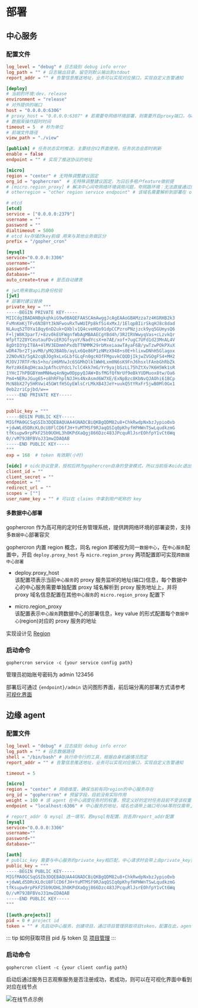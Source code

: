# 部署

## 中心服务

### 配置文件

```toml
log_level = "debug" # 日志级别 debug info error
log_path = "" # 日志输出目录，留空则默认输出到stdout
report_addr = "" # 告警信息推送地址，业务可以实现对应接口，实现自定义告警通知

[deploy]
# 当前的环境:dev、release
environment = "release"
# 对外提供的端口
host = "0.0.0.0:6306"
# proxy_host = "0.0.0.0:6307" # 若需要夸网络环境部署，则需要开启proxy端口，与micro.region_proxy配置相对应
# 数据库操作超时时间
timeout = 5  # 秒为单位
# 前端文件路径
view_path = "./view"

[publish] # 任务状态实时推送，主要结合V2界面使用，任务状态会即时刷新
enable = false
endpoint = "" # 实现了推送协议的地址

[micro]
region = "center" # 无特殊调整建议固定
org_id = "gophercron"  # 无特殊调整建议固定，为日后多租户feature做前提
# [micro.region_proxy] # 解决中心间夸网络环境调用问题，夸网路环境：无法直接通过服务发现拿到endpoint的IP地址进行调用，例如物理机与k8s pod间就属于不同网络环境
# otherregion = "other region service endpoint" # 该域名需要解析到部署在 otherregion 的中心服务下

# etcd
[etcd]
service = ["0.0.0.0:2379"]
username = ""
password = ""
dialtimeout = 5000
# etcd kv存储的key前缀 用来与其他业务做区分
prefix = "/gopher_cron"

[mysql]
service="0.0.0.0:3306"
username=""
password=""
database=""
auto_create=true # 是否自动建表

# jwt用来做api的身份校验
[jwt]
# 部署时建议替换
private_key = """
-----BEGIN PRIVATE KEY-----
MIICdgIBADANBgkqhkiG9w0BAQEFAASCAmAwggJcAgEAAoGBAMzza7z4KGRHB2k3
FvMnKmKjTFv6N3BYt3kNFwovRxTwWUIPp8kf5i4xMxJ/1ElqpBIirSkqHJ8c8dad
NLAuq52TOYa18qy6nD2uk+QXblv1Q4cveHQo91dpCCPzroPNzjzck9yq5GUmysQ6
F+ljW8K3parT/+8zv0kEUFWgnfWbAgMBAAECgYBd4h/3R2IRVWwyqVas+cLzvkQr
WfptT2Z0YCeutauFDviER3GfsyoY/NadYcsX+m7AE/xof+7ugC7UFd1d23MnAL4V
8gDtD3YpIT8A+4lMV3EDmmhPxdbTTNMMK29rbMxeiaawTAyaF6B/ywTzwPOkPXuX
wDR47br2TjavM0/yMQJBAOb/ayLx6Qe86P1zNMzX948+s0E+hlixwDNhH5Glagox
22NOvN3/5gA2cqBJOg9xLxGLbfGLqFn0gcKOfFMguvkCQQDjIkjwZVGOgFS4+MH2
MJOVJ7RTFrNs5+ho/iH6MVwJc6SGMhDlklWWHLxm0N6sK9FnJ6hsxlFAnbGhRbZk
ReYzAkEAqDHcaaJpAfhcUYdcL7clC4kk7mG/Yr9yajbSzLL75hZtXv7K6H5Wk1sR
1YHcI7hPBGBYmmMNHwq4nNgw0DppyQJAW+BsfMGfQfNrUf9eBkYUDMuox8tw/Oa6
Pm4+NERvJGug65+o8hRFhplNJJHs4NxAsmd6W7XE/ExNpBzc8KbNvQJAOhi61BCp
McN8bX27y5HRVwi45GWtfH5GyEWlsCrLMkXB43JeY+uukQ5tYRxFr5jwB0Ml0Gx1
0eb2zriCpjbd/w==
-----END PRIVATE KEY-----
"""

public_key = """
-----BEGIN PUBLIC KEY-----
MIGfMA0GCSqGSIb3DQEBAQUAA4GNADCBiQKBgQDM82u8+ChkRwdpNxbzJypio0xb
+jdwWLd5DRcKL0cU8FlCD6fJH+YuMTMSf9RJaqQSIq0pKhyfHPHWnTSwLqudkzmG
tfKsupw9rpPkF25b9UOHL3h0KPdXaQgj866Dzc483JPcquRlJsrEOhfpY1vCt6Wq
0//vM79JBFBVoJ31mwIDAQAB
-----END PUBLIC KEY-----
"""
exp = 168  # token 有效期(小时)

[oidc] # oidc协议登录，授权后转为gophercron自身的登录模式，所以当前版本oidc退出登录不会影响gophercron
client_id = ""
client_secret = ""
endpoint = ""
redirect_url = ""
scopes = [""]
user_name_key = "" # 可以在 claims 中拿到用户昵称的 key
```

#### 多数据中心部署

gophercron 作为高可用的定时任务管理系统，提供跨网络环境的部署姿势，支持多`数据中心`部署容灾

gophercron 内置 region 概念，同名 region 即被视为同一`数据中心`，在`中心服务`配置中，开启 `deploy.proxy_host` 与 `micro.region_proxy` 两项配置即可实现`跨数据中心部署`

- deploy.proxy_host  
   该配置项表示当前`中心服务`的 proxy 服务监听的地址(端口)信息，每个数据中心的中心服务需要单独配置 proxy 域名解析到 proxy 服务地址上，并将 proxy 域名信息配置在其他`中心服务`的 `micro.region_proxy` 配置下

- micro.region_proxy  
   该配置表示`中心服务`跨数据中心的部署信息，key value 的形式配置每个`数据中心`(region)对应的 proxy 服务的地址

实现设计见 [Region](/guide/micro#region)

### 启动命令

```shell
gophercron service -c {your service config path}
```

管理员初始账号密码为 admin 123456

部署后可通过 `{endpoint}/admin` 访问图形界面，前后端分离的部署方式请参考 [可视化界面](/guide/frontend)

## 边缘 agent

### 配置文件

```toml
log_level = "debug" # 日志级别 debug info error
log_path = "" # 日志数据路径
shell = "/bin/bash" # 执行命令行的工具，根据自身机器情况而定
report_addr = "" # 告警信息推送地址，业务可以实现对应接口，实现自定义告警通知

timeout = 5

[micro]
region = "center" # 网络维度，确保当前有同region的中心服务存在
org_id = "gophercron" # 预留字段，目前没有实际作用
weight = 100 # 该 agent 在中心调度任务时的权重，预定义好的定时任务目前不受该权重影响
endpoint = "localhost:6306" # 中心服务的地址，域名也请带上端口号(HA等则仅需带上80 / 443端口号)

# report_addr 与 mysql 选一填写，若mysql有配置，则丢弃report_addr配置
[mysql]
service="0.0.0.0:3306"
username=""
password=""
database=""

[auth]
# public_key 需要与中心服务的private_key相匹配，中心请求时会带上由private_key签发的jwt，边缘agent需要能够使用该public_key完成解密
public_key = """
-----BEGIN PUBLIC KEY-----
MIGfMA0GCSqGSIb3DQEBAQUAA4GNADCBiQKBgQDM82u8+ChkRwdpNxbzJypio0xb
+jdwWLd5DRcKL0cU8FlCD6fJH+YuMTMSf9RJaqQSIq0pKhyfHPHWnTSwLqudkzmG
tfKsupw9rpPkF25b9UOHL3h0KPdXaQgj866Dzc483JPcquRlJsrEOhfpY1vCt6Wq
0//vM79JBFBVoJ31mwIDAQAB
-----END PUBLIC KEY-----
"""

[[auth.projects]]
pid = 0 # project id
token = "" # 先启动中心服务，创建项目，通过项目管理获取项目token，配置在此，agent在启动时会使用该token与中心服务进行鉴权
```

::: tip
如何获取项目 pid 与 token 见 [项目管理](/guide/frontend#项目管理)
:::

### 启动命令

```shell
gophercron client -c {your client config path}
```

启动后通过服务日志观察服务是否注册成功，若成功，则可以在可视化界面中看到对应在线节点

![在线节点示例](/file/在线节点示例.png)
